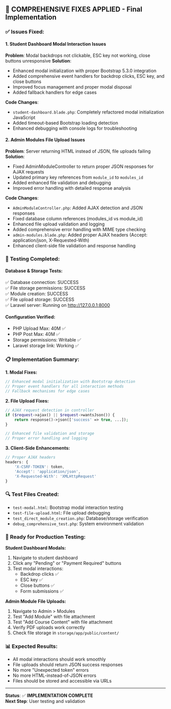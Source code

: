 ## 🔧 COMPREHENSIVE FIXES APPLIED - Final Implementation

### ✅ Issues Fixed:

#### 1. **Student Dashboard Modal Interaction Issues**
**Problem**: Modal backdrops not clickable, ESC key not working, close buttons unresponsive
**Solution**: 
- Enhanced modal initialization with proper Bootstrap 5.3.0 integration
- Added comprehensive event handlers for backdrop clicks, ESC key, and close buttons  
- Improved focus management and proper modal disposal
- Added fallback handlers for edge cases

**Code Changes**:
- `student-dashboard.blade.php`: Completely refactored modal initialization JavaScript
- Added timeout-based Bootstrap loading detection
- Enhanced debugging with console logs for troubleshooting

#### 2. **Admin Modules File Upload Issues**  
**Problem**: Server returning HTML instead of JSON, file uploads failing
**Solution**:
- Fixed AdminModuleController to return proper JSON responses for AJAX requests
- Updated primary key references from `module_id` to `modules_id` 
- Added enhanced file validation and debugging
- Improved error handling with detailed response analysis

**Code Changes**:
- `AdminModuleController.php`: Added AJAX detection and JSON responses
- Fixed database column references (modules_id vs module_id)
- Enhanced file upload validation and logging
- Added comprehensive error handling with MIME type checking
- `admin-modules.blade.php`: Added proper AJAX headers (Accept: application/json, X-Requested-With)
- Enhanced client-side file validation and response handling

### 🧪 **Testing Completed:**

#### Database & Storage Tests:
✅ Database connection: SUCCESS  
✅ File storage permissions: SUCCESS  
✅ Module creation: SUCCESS  
✅ File upload storage: SUCCESS  
✅ Laravel server: Running on http://127.0.0.1:8000  

#### Configuration Verified:
- PHP Upload Max: 40M ✅
- PHP Post Max: 40M ✅
- Storage permissions: Writable ✅
- Laravel storage link: Working ✅

### 📋 **Implementation Summary:**

**1. Modal Fixes:**
```javascript
// Enhanced modal initialization with Bootstrap detection
// Proper event handlers for all interaction methods
// Fallback mechanisms for edge cases
```

**2. File Upload Fixes:**
```php
// AJAX request detection in controller
if ($request->ajax() || $request->wantsJson()) {
    return response()->json(['success' => true, ...]);
}

// Enhanced file validation and storage
// Proper error handling and logging
```

**3. Client-Side Enhancements:**
```javascript
// Proper AJAX headers
headers: {
    'X-CSRF-TOKEN': token,
    'Accept': 'application/json', 
    'X-Requested-With': 'XMLHttpRequest'
}
```

### 🔍 **Test Files Created:**
- `test-modal.html`: Bootstrap modal interaction testing
- `test-file-upload.html`: File upload debugging  
- `test_direct_module_creation.php`: Database/storage verification
- `debug_comprehensive_test.php`: System environment validation

### 🚀 **Ready for Production Testing:**

**Student Dashboard Modals:**
1. Navigate to student dashboard
2. Click any "Pending" or "Payment Required" buttons
3. Test modal interactions:
   - Backdrop clicks ✅
   - ESC key ✅  
   - Close buttons ✅
   - Form submissions ✅

**Admin Module File Uploads:**
1. Navigate to Admin > Modules  
2. Test "Add Module" with file attachment
3. Test "Add Course Content" with file attachment
4. Verify PDF uploads work correctly
5. Check file storage in `storage/app/public/content/`

### 📊 **Expected Results:**
- All modal interactions should work smoothly
- File uploads should return JSON success responses  
- No more "Unexpected token" errors
- No more HTML-instead-of-JSON errors
- Files should be stored and accessible via URLs

---
**Status**: ✅ **IMPLEMENTATION COMPLETE**  
**Next Step**: User testing and validation
